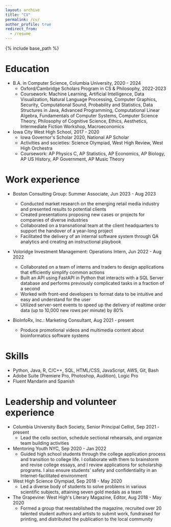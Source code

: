```yaml
---
layout: archive
title: "CV"
permalink: /cv/
author_profile: true
redirect_from:
  - /resume
---
```


{% include base_path %}

Education
======
* B.A. in Computer Science, Columbia University, 2020 - 2024
  * Oxford/Cambridge Scholars Program in CS & Philosophy, 2022-2023
  * Coursework: Machine Learning, Artificial Intelligence, Data Visualization, Natural Language Processing, Computer Graphics, Security, Computational Sound, Probability and Statistics, Data Structures in Java, Advanced Programming, Computational Linear Algebra, Fundamentals of Computer Systems, Computer Science Theory, Philosophy of Cognitive Science, Ethics, Aesthetics, Intermediate Fiction Workshop, Macroeconomics
* Iowa City West High School, 2017 - 2020
  * Iowa Governor's Scholar 2020, National AP Scholar
  * Activities and societies: Science Olympiad, West High Review, West High Orchestra
  * Coursework: AP Physics C, AP Statistics, AP Economics, AP Biology, AP US History, AP Government, AP Music Theory

Work experience
======
* Boston Consulting Group: Summer Associate, Jun 2023 - Aug 2023
  * Conducted market research on the emerging retail media industry and presented results to potential clients 
  * Created presentations proposing new cases or projects for companies of diverse industries
  * Collaborated on a transnational team at the client headquarters to support the handover of a year-long project
  * Facilitated the delivery of an internal software system through QA analytics and creating an instructional playbook

* Voloridge Investment Management: Operations Intern, Jun 2022 - Aug 2022
  * Collaborated on a team of interns and traders to design applications that efficiently simplify common actions
  * Built an API using FastAPI in Python that interacts with a SQL Server database and performs previously complicated tasks in a fraction of a second
  * Worked with front-end developers to format data to be intuitive and easy and understand for the user
  * Utilized server-sent events to speed up the delivery of realtime order data (up to 10,000 new rows per minute) by 80%
 
* BioInfoRx, Inc.: Marketing Consultant, Aug 2021 - present
  * Produce promotional videos and multimedia content about bioinformatics software systems
  
Skills
======
* Python, Java, R, C/C++, SQL, HTML/CSS, JavaScript, AWS, Git, Bash
* Adobe Suite (Premiere Pro, Photoshop, Audition), Logic Pro
* Fluent Mandarin and Spanish

Leadership and volunteer experience
======
* Columbia University Bach Society, Senior Principal Cellist, Sep 2021 - present
  * Lead the cello section, schedule sectional rehearsals, and organize team building activities
* Mentoring Youth NYC, Sep 2020 - Jan 2022
  * Guided high school students through the college application process and transition to college life. I collaborate with them to brainstorm and revise college essays, and I review applications for scholarship programs. I also ensure students’ safety and confidentiality in an Internet-facilitated environment
* West High Science Olympiad, Sep 2018 - May 2020
  * Led a diverse body of students to solve problems in various scientific subjects, attaining seven gold medals as a team
* The Grapevine: West High's Literary Magazine, Editor, Aug 2018 - May 2020
  * Formed a group that reestablished the magazine, recruited over 20 talented student authors and artists to submit work, fundraised for printing, and distributed the publication to the local community
